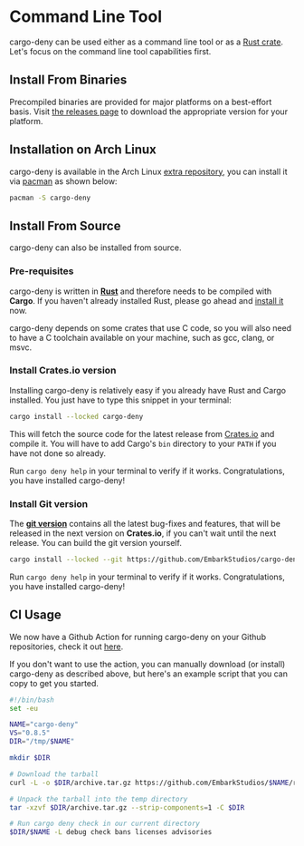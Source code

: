 # Command Line Tool

cargo-deny can be used either as a command line tool or as a [Rust crate](https://crates.io/crates/cargo-deny). Let's focus on the command line tool capabilities first.

## Install From Binaries

Precompiled binaries are provided for major platforms on a best-effort basis. Visit [the releases page](https://github.com/EmbarkStudios/cargo-deny/releases) to download the appropriate version for your platform.

## Installation on Arch Linux

cargo-deny is available in the Arch Linux [extra repository](https://archlinux.org/packages/extra/x86_64/cargo-deny/), you can install it via [pacman](https://wiki.archlinux.org/title/Pacman) as shown below:

```bash
pacman -S cargo-deny
```

## Install From Source

cargo-deny can also be installed from source.

### Pre-requisites

cargo-deny is written in **[Rust](https://www.rust-lang.org/)** and therefore needs to be compiled with **Cargo**. If you haven't already installed Rust, please go ahead and [install it](https://www.rust-lang.org/tools/install) now.

cargo-deny depends on some crates that use C code, so you will also need to have a C toolchain available on your machine, such as gcc, clang, or msvc.

### Install Crates.io version

Installing cargo-deny is relatively easy if you already have Rust and Cargo installed. You just have to type this snippet in your terminal:

```bash
cargo install --locked cargo-deny
```

This will fetch the source code for the latest release from [Crates.io](https://crates.io/) and compile it. You will have to add Cargo's `bin` directory to your `PATH` if you have not done so already.

Run `cargo deny help` in your terminal to verify if it works. Congratulations, you have installed cargo-deny!

### Install Git version

The **[git version](https://github.com/EmbarkStudios/cargo-deny)** contains all the latest bug-fixes and features, that will be released in the next version on **Crates.io**, if you can't wait until the next release. You can build the git version yourself.

```bash
cargo install --locked --git https://github.com/EmbarkStudios/cargo-deny cargo-deny
```

Run `cargo deny help` in your terminal to verify if it works. Congratulations, you have installed cargo-deny!

## CI Usage

We now have a Github Action for running cargo-deny on your Github repositories, check it out [here](https://github.com/EmbarkStudios/cargo-deny-action).

If you don't want to use the action, you can manually download (or install) cargo-deny as described above, but here's an example script that you can copy to get you started.

```bash
#!/bin/bash
set -eu

NAME="cargo-deny"
VS="0.8.5"
DIR="/tmp/$NAME"

mkdir $DIR

# Download the tarball
curl -L -o $DIR/archive.tar.gz https://github.com/EmbarkStudios/$NAME/releases/download/$VS/$NAME-$VS-x86_64-unknown-linux-musl.tar.gz

# Unpack the tarball into the temp directory
tar -xzvf $DIR/archive.tar.gz --strip-components=1 -C $DIR

# Run cargo deny check in our current directory
$DIR/$NAME -L debug check bans licenses advisories
```
